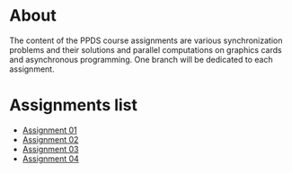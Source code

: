 # About 

The content of the PPDS course assignments are various synchronization problems and their solutions and parallel computations on graphics cards and asynchronous programming. One branch will be dedicated to each assignment.

# Assignments list

- [Assignment 01](https://github.com/Simona735/PPDS-assignments/tree/01)
- [Assignment 02](https://github.com/Simona735/PPDS-assignments/tree/02)
- [Assignment 03](https://github.com/Simona735/PPDS-assignments/tree/03)
- [Assignment 04](https://github.com/Simona735/PPDS-assignments/tree/04)

